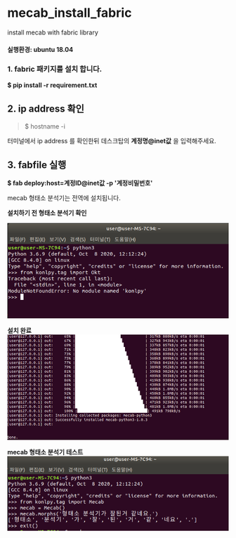 # mecab_install_fabric
install mecab with fabric library

#### **실행환경: ubuntu 18.04**

### 1. fabric 패키지를 설치 합니다.

**$ pip install -r requirement.txt** 

## 2. ip address 확인 

> $ hostname -i

터미널에서 ip address 를 확인한뒤 데스크탑의 **계정명@inet값** 을 입력해주세요.

## 3. fabfile 실행

**$ fab deploy:host=계정ID@inet값 -p '계정비밀번호'**

mecab 형태소 분석기는 전역에 설치됩니다.

**설치하기 전 형태소 분석기 확인** 

![설치하기 전](https://github.com/JangDaehyuk/mecab_install_fabric/blob/main/image/mecab_0_before_install.png)

**설치 완료**
![설치 완료](https://github.com/JangDaehyuk/mecab_install_fabric/blob/main/image/mecab_installed.png)

**mecab 형태소 분석기 테스트**
![mecab 테스트](https://github.com/JangDaehyuk/mecab_install_fabric/blob/main/image/install_test_1.png)
